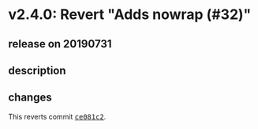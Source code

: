 # v2.4.0: Revert "Adds nowrap (#32)"

## release on 20190731
## description
## changes
This reverts commit <a class="commit-link" data-hovercard-type="commit" data-hovercard-url="https://github.com/argoproj/argo-ui/commit/ce081c277c4f5d51a5f5173fddc5dc9e486aeb33/hovercard" href="https://github.com/argoproj/argo-ui/commit/ce081c277c4f5d51a5f5173fddc5dc9e486aeb33"><tt>ce081c2</tt></a>.

